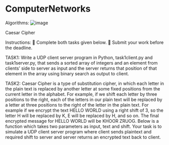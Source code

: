 # ComputerNetworks
Algorithms:
![image](https://user-images.githubusercontent.com/99934126/204102366-89d27eab-bd6e-4ec8-8ccf-caf55a727d17.png)




Caesar Cipher 

Instructions: 
	Complete both tasks given below.
	Submit your work before the deadline.


TASK1:
Write a UDP client server program in Python, task1client.py and task1server.py, that sends a sorted array of integers and an element from clients’ side to server as input and the server returns that position of that element in the array using binary search as output to client. 



TASK2:
Caesar Cipher is a type of substitution cipher, in which each letter in the plain text is replaced by another letter at some fixed positions from the current letter in the alphabet. For example, if we shift each letter by three positions to the right, each of the letters in our plain text will be replaced by a letter at three positions to the right of the letter in the plain text. For example if we encrypt the text HELLO WORLD using a right shift of 3, so the letter H will be replaced by K, E will be replaced by H, and so on. The final encrypted message for HELLO WORLD will be KHOOR ZRUOG.
Below is a function which takes two parameters as input, text and shift. Your task is to simulate a UDP client server program where client sends plaintext and required shift to server and server returns an encrypted text back to client.
